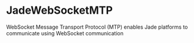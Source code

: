 # JadeWebSocketMTP
WebSocket Message Transport Protocol (MTP) enables Jade platforms to communicate using WebSocket communication
